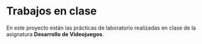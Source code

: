Trabajos en clase
=================

En este proyecto están las prácticas de laboratorio realizadas en clase de la asignatura **Desarrollo de Videojuegos**.
